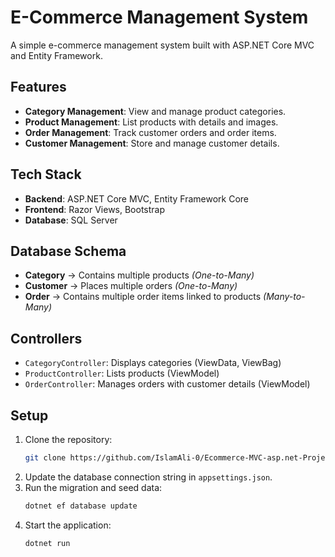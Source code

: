 # E-Commerce Management System

A simple e-commerce management system built with ASP.NET Core MVC and Entity Framework.

## Features
- **Category Management**: View and manage product categories.
- **Product Management**: List products with details and images.
- **Order Management**: Track customer orders and order items.
- **Customer Management**: Store and manage customer details.

## Tech Stack
- **Backend**: ASP.NET Core MVC, Entity Framework Core
- **Frontend**: Razor Views, Bootstrap
- **Database**: SQL Server

## Database Schema
- **Category** → Contains multiple products *(One-to-Many)*
- **Customer** → Places multiple orders *(One-to-Many)*
- **Order** → Contains multiple order items linked to products *(Many-to-Many)*

## Controllers
- `CategoryController`: Displays categories (ViewData, ViewBag)
- `ProductController`: Lists products (ViewModel)
- `OrderController`: Manages orders with customer details (ViewModel)

## Setup
1. Clone the repository:  
   ```sh
   git clone https://github.com/IslamAli-0/Ecommerce-MVC-asp.net-Project.git
   ```
2. Update the database connection string in `appsettings.json`.
3. Run the migration and seed data:  
   ```sh
   dotnet ef database update
   ```
4. Start the application:  
   ```sh
   dotnet run
   

